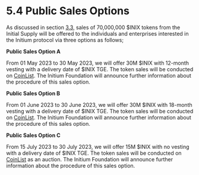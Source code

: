 # 5.4 Public Sales Options

As discussed in section [3.3](../pre-gen/3.3-sales-allocations.md), sales of 70,000,000 $INIX tokens from the Initial Supply will be offered to the individuals and enterprises interested in the Initium protocol via three options as follows;

**Public Sales Option A**

From 01 May 2023 to 30 May 2023, we will offer 30M $INIX with 12-month vesting with a delivery date of $INIX TGE. The token sales will be conducted on [CoinList](https://coinlist.co). The Initium Foundation will announce further information about the procedure of this sales option.&#x20;

**Public Sales Option B**

From 01 June 2023 to 30 June 2023, we will offer 30M $INIX with 18-month vesting with a delivery date of $INIX TGE. The token sales will be conducted on [CoinList](https://coinlist.co). The Initium Foundation will announce further information about the procedure of this sales option.&#x20;

**Public Sales Option C**

From 15 July 2023 to 30 July 2023, we will offer 15M $INIX with no vesting with a delivery date of $INIX TGE. The token sales will be conducted on [CoinList](https://coinlist.co) as an auction. The Initium Foundation will announce further information about the procedure of this sales option.&#x20;
